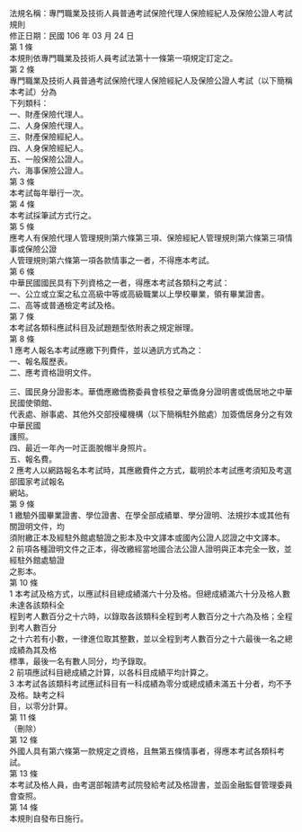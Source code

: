 法規名稱：專門職業及技術人員普通考試保險代理人保險經紀人及保險公證人考試規則  
修正日期：民國 106 年 03 月 24 日  
第 1 條  
本規則依專門職業及技術人員考試法第十一條第一項規定訂定之。  
第 2 條  
專門職業及技術人員普通考試保險代理人保險經紀人及保險公證人考試（以下簡稱本考試）分為  
下列類科：  
一、財產保險代理人。  
二、人身保險代理人。  
三、財產保險經紀人。  
四、人身保險經紀人。  
五、一般保險公證人。  
六、海事保險公證人。  
第 3 條  
本考試每年舉行一次。  
第 4 條  
本考試採筆試方式行之。  
第 5 條  
應考人有保險代理人管理規則第六條第三項、保險經紀人管理規則第六條第三項情事或保險公證  
人管理規則第六條第一項各款情事之一者，不得應本考試。  
第 6 條  
中華民國國民具有下列資格之一者，得應本考試各類科之考試：  
一、公立或立案之私立高級中等或高級職業以上學校畢業，領有畢業證書。  
二、高等或普通檢定考試及格。  
第 7 條  
本考試各類科應試科目及試題題型依附表之規定辦理。  
第 8 條  
1 應考人報名本考試應繳下列費件，並以通訊方式為之：  
一、報名履歷表。  
二、應考資格證明文件。  


三、國民身分證影本。華僑應繳僑務委員會核發之華僑身分證明書或僑居地之中華民國使領館、  
代表處、辦事處、其他外交部授權機構（以下簡稱駐外館處）加簽僑居身分之有效中華民國  
護照。  
四、最近一年內一吋正面脫帽半身照片。  
五、報名費。  
2 應考人以網路報名本考試時，其應繳費件之方式，載明於本考試應考須知及考選部國家考試報名  
網站。  
第 9 條  
1 繳驗外國畢業證書、學位證書、在學全部成績單、學分證明、法規抄本或其他有關證明文件，均  
須附繳正本及經駐外館處驗證之影本及中文譯本或國內公證人認證之中文譯本。  
2 前項各種證明文件之正本，得改繳經當地國合法公證人證明與正本完全一致，並經駐外館處驗證  
之影本。  
第 10 條  
1 本考試及格方式，以應試科目總成績滿六十分及格。但總成績滿六十分及格人數未達各該類科全  
程到考人數百分之十六時，以錄取各該類科全程到考人數百分之十六為及格；全程到考人數百分  
之十六若有小數，一律進位取其整數，並以全程到考人數百分之十六最後一名之總成績為其及格  
標準，最後一名有數人同分，均予錄取。  
2 前項應試科目總成績之計算，以各科目成績平均計算之。  
3 本考試各該類科考試應試科目有一科成績為零分或總成績未滿五十分者，均不予及格。缺考之科  
目，以零分計算。  
第 11 條  
（刪除）  
第 12 條  
外國人具有第六條第一款規定之資格，且無第五條情事者，得應本考試各類科考試。  
第 13 條  
本考試及格人員，由考選部報請考試院發給考試及格證書，並函金融監督管理委員會查照。  
第 14 條  
本規則自發布日施行。  


